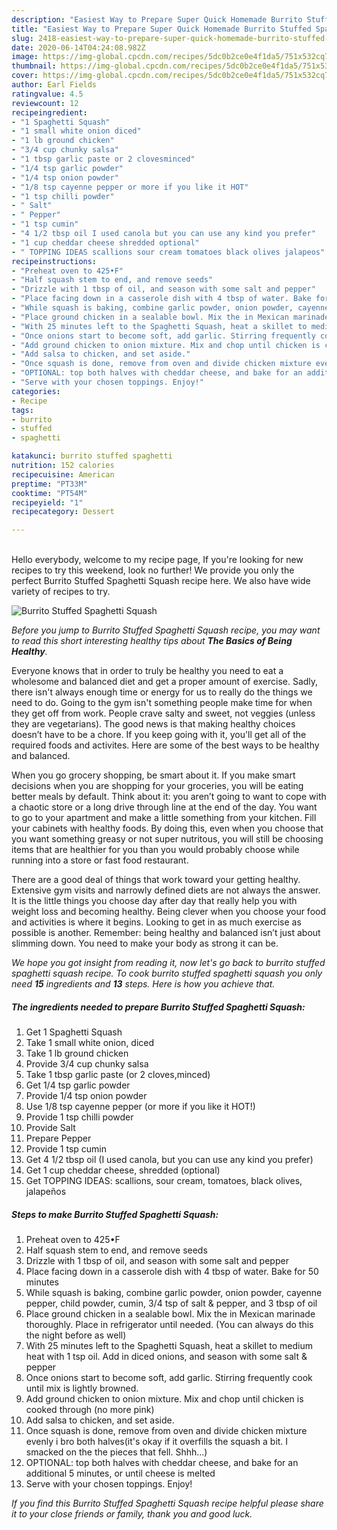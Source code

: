 ```yaml
---
description: "Easiest Way to Prepare Super Quick Homemade Burrito Stuffed Spaghetti Squash"
title: "Easiest Way to Prepare Super Quick Homemade Burrito Stuffed Spaghetti Squash"
slug: 2418-easiest-way-to-prepare-super-quick-homemade-burrito-stuffed-spaghetti-squash
date: 2020-06-14T04:24:08.982Z
image: https://img-global.cpcdn.com/recipes/5dc0b2ce0e4f1da5/751x532cq70/burrito-stuffed-spaghetti-squash-recipe-main-photo.jpg
thumbnail: https://img-global.cpcdn.com/recipes/5dc0b2ce0e4f1da5/751x532cq70/burrito-stuffed-spaghetti-squash-recipe-main-photo.jpg
cover: https://img-global.cpcdn.com/recipes/5dc0b2ce0e4f1da5/751x532cq70/burrito-stuffed-spaghetti-squash-recipe-main-photo.jpg
author: Earl Fields
ratingvalue: 4.5
reviewcount: 12
recipeingredient:
- "1 Spaghetti Squash"
- "1 small white onion diced"
- "1 lb ground chicken"
- "3/4 cup chunky salsa"
- "1 tbsp garlic paste or 2 clovesminced"
- "1/4 tsp garlic powder"
- "1/4 tsp onion powder"
- "1/8 tsp cayenne pepper or more if you like it HOT"
- "1 tsp chilli powder"
- " Salt"
- " Pepper"
- "1 tsp cumin"
- "4 1/2 tbsp oil I used canola but you can use any kind you prefer"
- "1 cup cheddar cheese shredded optional"
- " TOPPING IDEAS scallions sour cream tomatoes black olives jalapeos"
recipeinstructions:
- "Preheat oven to 425•F"
- "Half squash stem to end, and remove seeds"
- "Drizzle with 1 tbsp of oil, and season with some salt and pepper"
- "Place facing down in a casserole dish with 4 tbsp of water. Bake for 50 minutes"
- "While squash is baking, combine garlic powder, onion powder, cayenne pepper, child powder, cumin, 3/4 tsp of salt &amp; pepper, and 3 tbsp of oil"
- "Place ground chicken in a sealable bowl. Mix the in Mexican marinade thoroughly. Place in refrigerator until needed. (You can always do this the night before as well)"
- "With 25 minutes left to the Spaghetti Squash, heat a skillet to medium heat with 1 tsp oil. Add in diced onions, and season with some salt &amp; pepper"
- "Once onions start to become soft, add garlic. Stirring frequently cook until mix is lightly browned."
- "Add ground chicken to onion mixture. Mix and chop until chicken is cooked through (no more pink)"
- "Add salsa to chicken, and set aside."
- "Once squash is done, remove from oven and divide chicken mixture evenly i bro both halves(it&#39;s okay if it overfills the squash a bit. I smacked on the the pieces that fell. Shhh...)"
- "OPTIONAL: top both halves with cheddar cheese, and bake for an additional 5 minutes, or until cheese is melted"
- "Serve with your chosen toppings. Enjoy!"
categories:
- Recipe
tags:
- burrito
- stuffed
- spaghetti

katakunci: burrito stuffed spaghetti 
nutrition: 152 calories
recipecuisine: American
preptime: "PT33M"
cooktime: "PT54M"
recipeyield: "1"
recipecategory: Dessert

---
```

<br>
Hello everybody, welcome to my recipe page, If you're looking for new recipes to try this weekend, look no further! We provide you only the perfect Burrito Stuffed Spaghetti Squash recipe here. We also have wide variety of recipes to try.
<br>


![Burrito Stuffed Spaghetti Squash](https://img-global.cpcdn.com/recipes/5dc0b2ce0e4f1da5/751x532cq70/burrito-stuffed-spaghetti-squash-recipe-main-photo.jpg)

<i>Before you jump to Burrito Stuffed Spaghetti Squash recipe, you may want to read this short interesting healthy tips about <strong>The Basics of Being Healthy</strong>.</i>

Everyone knows that in order to truly be healthy you need to eat a wholesome and balanced diet and get a proper amount of exercise. Sadly, there isn't always enough time or energy for us to really do the things we need to do. Going to the gym isn't something people make time for when they get off from work. People crave salty and sweet, not veggies (unless they are vegetarians). The good news is that making healthy choices doesn’t have to be a chore. If you keep going with it, you'll get all of the required foods and activites. Here are some of the best ways to be healthy and balanced.

When you go grocery shopping, be smart about it. If you make smart decisions when you are shopping for your groceries, you will be eating better meals by default. Think about it: you aren’t going to want to cope with a chaotic store or a long drive through line at the end of the day. You want to go to your apartment and make a little something from your kitchen. Fill your cabinets with healthy foods. By doing this, even when you choose that you want something greasy or not super nutritous, you will still be choosing items that are healthier for you than you would probably choose while running into a store or fast food restaurant.

There are a good deal of things that work toward your getting healthy. Extensive gym visits and narrowly defined diets are not always the answer. It is the little things you choose day after day that really help you with weight loss and becoming healthy. Being clever when you choose your food and activities is where it begins. Looking to get in as much exercise as possible is another. Remember: being healthy and balanced isn’t just about slimming down. You need to make your body as strong it can be. 


<i>We hope you got insight from reading it, now let's go back to burrito stuffed spaghetti squash recipe. To cook burrito stuffed spaghetti squash you only need <strong>15</strong> ingredients and <strong>13</strong> steps. Here is how you achieve that.
</i>

##### The ingredients needed to prepare Burrito Stuffed Spaghetti Squash:

1. Get 1 Spaghetti Squash
1. Take 1 small white onion, diced
1. Take 1 lb ground chicken
1. Provide 3/4 cup chunky salsa
1. Take 1 tbsp garlic paste (or 2 cloves,minced)
1. Get 1/4 tsp garlic powder
1. Provide 1/4 tsp onion powder
1. Use 1/8 tsp cayenne pepper (or more if you like it HOT!)
1. Provide 1 tsp chilli powder
1. Provide  Salt
1. Prepare  Pepper
1. Provide 1 tsp cumin
1. Get 4 1/2 tbsp oil (I used canola, but you can use any kind you prefer)
1. Get 1 cup cheddar cheese, shredded (optional)
1. Get  TOPPING IDEAS: scallions, sour cream, tomatoes, black olives, jalapeños


##### Steps to make Burrito Stuffed Spaghetti Squash:

1. Preheat oven to 425•F
1. Half squash stem to end, and remove seeds
1. Drizzle with 1 tbsp of oil, and season with some salt and pepper
1. Place facing down in a casserole dish with 4 tbsp of water. Bake for 50 minutes
1. While squash is baking, combine garlic powder, onion powder, cayenne pepper, child powder, cumin, 3/4 tsp of salt &amp; pepper, and 3 tbsp of oil
1. Place ground chicken in a sealable bowl. Mix the in Mexican marinade thoroughly. Place in refrigerator until needed. (You can always do this the night before as well)
1. With 25 minutes left to the Spaghetti Squash, heat a skillet to medium heat with 1 tsp oil. Add in diced onions, and season with some salt &amp; pepper
1. Once onions start to become soft, add garlic. Stirring frequently cook until mix is lightly browned.
1. Add ground chicken to onion mixture. Mix and chop until chicken is cooked through (no more pink)
1. Add salsa to chicken, and set aside.
1. Once squash is done, remove from oven and divide chicken mixture evenly i bro both halves(it&#39;s okay if it overfills the squash a bit. I smacked on the the pieces that fell. Shhh...)
1. OPTIONAL: top both halves with cheddar cheese, and bake for an additional 5 minutes, or until cheese is melted
1. Serve with your chosen toppings. Enjoy!


<i>If you find this Burrito Stuffed Spaghetti Squash recipe helpful please share it to your close friends or family, thank you and good luck.</i>
